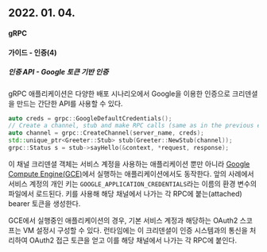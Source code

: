 ## 2022. 01. 04.

#### gRPC

#### 가이드 - 인증(4)

##### 인증 API - Google 토큰 기반 인증

gRPC 애플리케이션은 다양한 배포 시나리오에서 Google을 이용한 인증으로 크리덴셜을 만드는 간단한 API를 사용할 수 있다.

```c++
auto creds = grpc::GoogleDefaultCredentials();
// Create a channel, stub and make RPC calls (same as in the previous example)
auto channel = grpc::CreateChannel(server_name, creds);
std::unique_ptr<Greeter::Stub> stub(Greeter::NewStub(channel));
grpc::Status s = stub->sayHello(&context, *request, response);
```

이 채널 크리덴셜 객체는 서비스 계정을 사용하는 애플리케이션 뿐만 아니라 [Google Compute Engine(GCE)][gce]에서 실행하는 애플리케이션에서도 동작한다. 앞의 사례에서 서비스 계정의 개인 키는 `GOOGLE_APPLICATION_CREDENTIALS`라는 이름의 환경 변수의 파일에서 로드된다. 키를 사용해 해당 채널에서 나가는 각 RPC에 붙는(attached) bearer 토큰을 생성한다.

GCE에서 실행중인 애플리케이션의 경우, 기본 서비스 계정과 해당하는 OAuth2 스코프는 VM 설정시 구성할 수 있다. 런타임에는 이 크리덴셜이 인증 시스템과의 통신을 처리하여 OAuth2 접근 토큰을 얻고 이를 해당 채널에서 나가는 각 RPC에 붙인다.



[gce]: https://cloud.google.com/compute/
